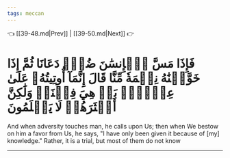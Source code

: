 ```yaml
---
tags: meccan
---
```


👈 [[39-48.md|Prev]] | [[39-50.md|Next]] 👉

# فَإِذَا مَسَّ ٱلۡإِنسَٰنَ ضُرّٞ دَعَانَا ثُمَّ إِذَا خَوَّلۡنَٰهُ نِعۡمَةٗ مِّنَّا قَالَ إِنَّمَآ أُوتِيتُهُۥ عَلَىٰ عِلۡمِۭۚ بَلۡ هِيَ فِتۡنَةٞ وَلَٰكِنَّ أَكۡثَرَهُمۡ لَا يَعۡلَمُونَ

And when adversity touches man, he calls upon Us; then when We bestow on him a favor from Us, he says, "I have only been given it because of [my] knowledge." Rather, it is a trial, but most of them do not know

---

